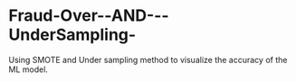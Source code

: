 # Fraud-Over--AND---UnderSampling-
Using SMOTE and Under sampling method to visualize the accuracy of the ML model. 
